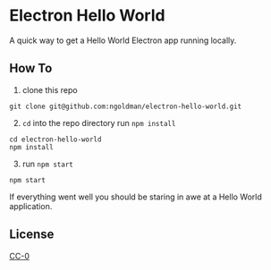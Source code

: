 # Electron Hello World

A quick way to get a Hello World Electron app running locally.

## How To

1. clone this repo

```
git clone git@github.com:ngoldman/electron-hello-world.git
```

2. `cd` into the repo directory run `npm install`

```
cd electron-hello-world
npm install
```

3. run `npm start`

```
npm start
```

If everything went well you should be staring in awe at a Hello World application.

## License

[CC-0](LICENSE.md)
